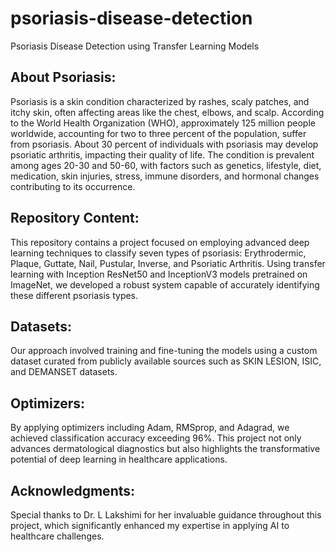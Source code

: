 # psoriasis-disease-detection
Psoriasis Disease Detection using Transfer Learning Models

## About Psoriasis:
Psoriasis is a skin condition characterized by rashes, scaly patches, and itchy skin, often affecting areas like the chest, elbows, and scalp. According to the World Health Organization (WHO), approximately 125 million people worldwide, accounting for two to three percent of the population, suffer from psoriasis. About 30 percent of individuals with psoriasis may develop psoriatic arthritis, impacting their quality of life. The condition is prevalent among ages 20-30 and 50-60, with factors such as genetics, lifestyle, diet, medication, skin injuries, stress, immune disorders, and hormonal changes contributing to its occurrence.

## Repository Content:
This repository contains a project focused on employing advanced deep learning techniques to classify seven types of psoriasis: Erythrodermic, Plaque, Guttate, Nail, Pustular, Inverse, and Psoriatic Arthritis. Using transfer learning with Inception ResNet50 and InceptionV3 models pretrained on ImageNet, we developed a robust system capable of accurately identifying these different psoriasis types.

## Datasets:
Our approach involved training and fine-tuning the models using a custom dataset curated from publicly available sources such as SKIN LESION, ISIC, and DEMANSET datasets.

## Optimizers:
By applying optimizers including Adam, RMSprop, and Adagrad, we achieved classification accuracy exceeding 96%. This project not only advances dermatological diagnostics but also highlights the transformative potential of deep learning in healthcare applications.

## Acknowledgments:
Special thanks to Dr. L Lakshimi for her invaluable guidance throughout this project, which significantly enhanced my expertise in applying AI to healthcare challenges.
